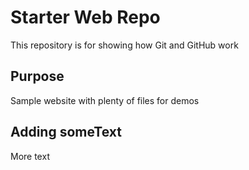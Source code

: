 # Starter Web Repo

This repository is for showing how Git and GitHub work

## Purpose

Sample website with plenty of files for demos

## Adding someText

More text